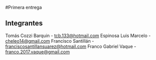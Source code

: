 #Primera entrega

## Integrantes

Tomás Cozzi Barquin - tcb.133@hotmail.com
Espinosa Luis Marcelo - cheleo14@gmail.com
Francisco Santillán - franciscosantillansuarez@hotmail.com
Franco Gabriel Vaque - franco.2017.vaque@gmail.com

